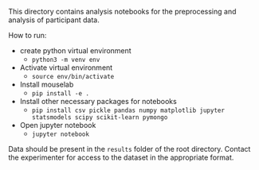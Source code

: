 This directory contains analysis notebooks for the preprocessing and analysis of participant data.

How to run:
* create python virtual environment
  * `python3 -m venv env`
* Activate virtual environment
  * `source env/bin/activate`
* Install mouselab
  * `pip install -e .`
* Install other necessary packages for notebooks
  * `pip install csv pickle pandas numpy matplotlib jupyter statsmodels scipy scikit-learn pymongo`
* Open jupyter notebook
  * `jupyter notebook`

Data should be present in the `results` folder of the root directory. Contact the experimenter for access to the dataset in the appropriate format.